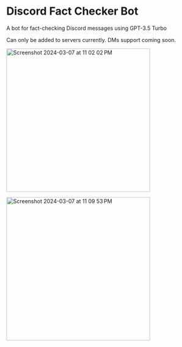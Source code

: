 # Discord Fact Checker Bot
A bot for fact-checking Discord messages using GPT-3.5 Turbo

Can only be added to servers currently. DMs support coming soon.

<p align="left">
<img width="376" alt="Screenshot 2024-03-07 at 11 02 02 PM" src="https://github.com/votqanh/pinocchio/assets/84301202/59b29c8a-272d-46be-8106-01b99bb68236">
<p/><p align="left">
<img width="376" alt="Screenshot 2024-03-07 at 11 09 53 PM" src="https://github.com/votqanh/pinocchio/assets/84301202/7a03396f-91fa-4200-9a46-ff955126133e">
<p/>
